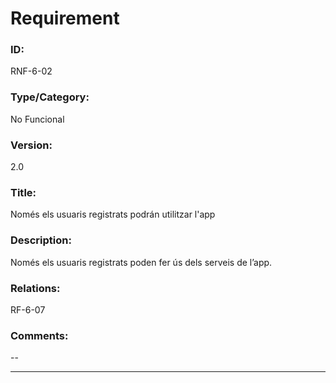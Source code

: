 # Requirement

### ID:
RNF-6-02

### Type/Category:
No Funcional

### Version: 
2.0

### Title:
Només els usuaris registrats podrán utilitzar l'app

### Description:
Només els usuaris registrats poden fer ús dels serveis de l’app.

### Relations:
RF-6-07

### Comments:
--

---